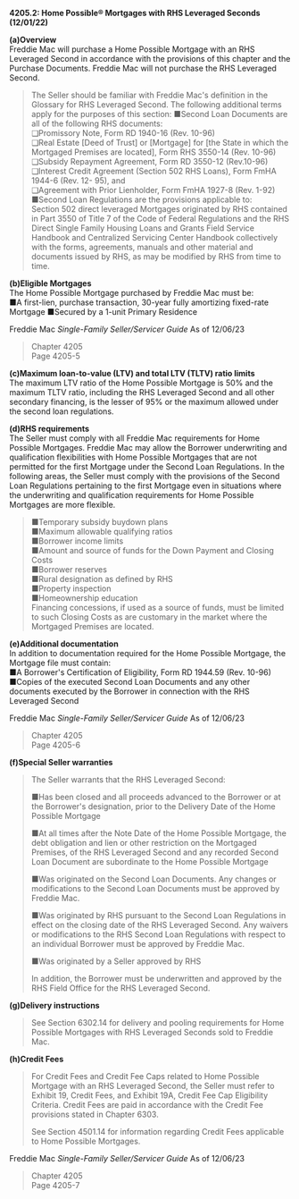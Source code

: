 **4205.2: Home Possible® Mortgages with RHS Leveraged Seconds
(12/01/22)**

**(a)Overview**\
Freddie Mac will purchase a Home Possible Mortgage with an RHS Leveraged
Second in accordance with the provisions of this chapter and the
Purchase Documents. Freddie Mac will not purchase the RHS Leveraged
Second.

> The Seller should be familiar with Freddie Mac's definition in the
> Glossary for RHS Leveraged Second. The following additional terms
> apply for the purposes of this section: ■Second Loan Documents are all
> of the following RHS documents:\
> ❑Promissory Note, Form RD 1940-16 (Rev. 10-96)\
> ❑Real Estate \[Deed of Trust\] or \[Mortgage\] for \[the State in
> which the Mortgaged Premises are located\], Form RHS 3550-14 (Rev.
> 10-96)\
> ❑Subsidy Repayment Agreement, Form RD 3550-12 (Rev.10-96)\
> ❑Interest Credit Agreement (Section 502 RHS Loans), Form FmHA 1944-6
> (Rev. 12- 95), and\
> ❑Agreement with Prior Lienholder, Form FmHA 1927-8 (Rev. 1-92)\
> ■Second Loan Regulations are the provisions applicable to:\
> Section 502 direct leveraged Mortgages originated by RHS contained in
> Part 3550 of Title 7 of the Code of Federal Regulations and the RHS
> Direct Single Family Housing Loans and Grants Field Service Handbook
> and Centralized Servicing Center Handbook collectively with the forms,
> agreements, manuals and other material and documents issued by RHS, as
> may be modified by RHS from time to time.

**(b)Eligible Mortgages**\
The Home Possible Mortgage purchased by Freddie Mac must be:\
■A first-lien, purchase transaction, 30-year fully amortizing fixed-rate
Mortgage ■Secured by a 1-unit Primary Residence

Freddie Mac *Single-Family Seller/Servicer Guide* As of 12/06/23

> Chapter 4205\
> Page 4205-5

**(c)Maximum loan-to-value (LTV) and total LTV (TLTV) ratio limits**\
The maximum LTV ratio of the Home Possible Mortgage is 50% and the
maximum TLTV ratio, including the RHS Leveraged Second and all other
secondary financing, is the lesser of 95% or the maximum allowed under
the second loan regulations.

**(d)RHS requirements**\
The Seller must comply with all Freddie Mac requirements for Home
Possible Mortgages. Freddie Mac may allow the Borrower underwriting and
qualification flexibilities with Home Possible Mortgages that are not
permitted for the first Mortgage under the Second Loan Regulations. In
the following areas, the Seller must comply with the provisions of the
Second Loan Regulations pertaining to the first Mortgage even in
situations where the underwriting and qualification requirements for
Home Possible Mortgages are more flexible.

> ■Temporary subsidy buydown plans\
> ■Maximum allowable qualifying ratios\
> ■Borrower income limits\
> ■Amount and source of funds for the Down Payment and Closing Costs\
> ■Borrower reserves\
> ■Rural designation as defined by RHS\
> ■Property inspection\
> ■Homeownership education\
> Financing concessions, if used as a source of funds, must be limited
> to such Closing Costs as are customary in the market where the
> Mortgaged Premises are located.

**(e)Additional documentation**\
In addition to documentation required for the Home Possible Mortgage,
the Mortgage file must contain:\
■A Borrower's Certification of Eligibility, Form RD 1944.59 (Rev.
10-96)\
■Copies of the executed Second Loan Documents and any other documents
executed by the Borrower in connection with the RHS Leveraged Second

Freddie Mac *Single-Family Seller/Servicer Guide* As of 12/06/23

> Chapter 4205\
> Page 4205-6

**(f)Special Seller warranties**

> The Seller warrants that the RHS Leveraged Second:
>
> ■Has been closed and all proceeds advanced to the Borrower or at the
> Borrower's designation, prior to the Delivery Date of the Home
> Possible Mortgage
>
> ■At all times after the Note Date of the Home Possible Mortgage, the
> debt obligation and lien or other restriction on the Mortgaged
> Premises, of the RHS Leveraged Second and any recorded Second Loan
> Document are subordinate to the Home Possible Mortgage
>
> ■Was originated on the Second Loan Documents. Any changes or
> modifications to the Second Loan Documents must be approved by Freddie
> Mac.
>
> ■Was originated by RHS pursuant to the Second Loan Regulations in
> effect on the closing date of the RHS Leveraged Second. Any waivers or
> modifications to the RHS Second Loan Regulations with respect to an
> individual Borrower must be approved by Freddie Mac.
>
> ■Was originated by a Seller approved by RHS
>
> In addition, the Borrower must be underwritten and approved by the RHS
> Field Office for the RHS Leveraged Second.

**(g)Delivery instructions**

> See Section 6302.14 for delivery and pooling requirements for Home
> Possible Mortgages with RHS Leveraged Seconds sold to Freddie Mac.

**(h)Credit Fees**

> For Credit Fees and Credit Fee Caps related to Home Possible Mortgage
> with an RHS Leveraged Second, the Seller must refer to Exhibit 19,
> Credit Fees, and Exhibit 19A, Credit Fee Cap Eligibility Criteria.
> Credit Fees are paid in accordance with the Credit Fee provisions
> stated in Chapter 6303.
>
> See Section 4501.14 for information regarding Credit Fees applicable
> to Home Possible Mortgages.

Freddie Mac *Single-Family Seller/Servicer Guide* As of 12/06/23

> Chapter 4205\
> Page 4205-7